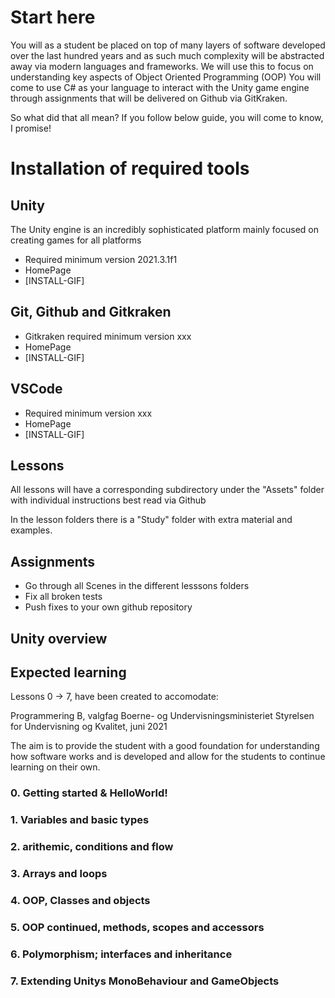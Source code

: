 # Start here

You will as a student be placed on top of many layers of software developed over the last hundred years
and as such much complexity will be abstracted away via modern languages and frameworks. We will use this to focus on understanding key aspects of Object Oriented Programming (OOP)
You will come to use C# as your language to interact with the Unity game engine through assignments that will be delivered on Github via GitKraken.

So what did that all mean? If you follow below guide, you will come to know, I promise!

# Installation of required tools

## Unity
The Unity engine is an incredibly sophisticated platform mainly focused on creating games for all platforms
 
 * Required minimum version 2021.3.1f1
 * HomePage
 * [INSTALL-GIF]

## Git, Github and Gitkraken

 * Gitkraken required minimum version xxx
 * HomePage
 * [INSTALL-GIF]

## VSCode 

 * Required minimum version xxx
 * HomePage
 * [INSTALL-GIF]

## Lessons

All lessons will have a corresponding subdirectory under the "Assets" folder with individual instructions best read via Github

In the lesson folders there is a "Study" folder with extra material and examples.

## Assignments

 * Go through all Scenes in the different lesssons folders
 * Fix all broken tests 
 * Push fixes to your own github repository

## Unity overview


## Expected learning

Lessons 0 -> 7, have been created to accomodate:

Programmering B, valgfag
Boerne- og Undervisningsministeriet Styrelsen for Undervisning og Kvalitet, juni 2021

The aim is to provide the student with a good foundation for understanding how software works and is developed and allow for the students to continue learning on their own.


### 0. Getting started & HelloWorld!

### 1. Variables and basic types

### 2. arithemic, conditions and flow

### 3. Arrays and loops

### 4. OOP, Classes and objects

### 5. OOP continued, methods, scopes and accessors

### 6. Polymorphism; interfaces and inheritance

### 7. Extending Unitys MonoBehaviour and GameObjects

